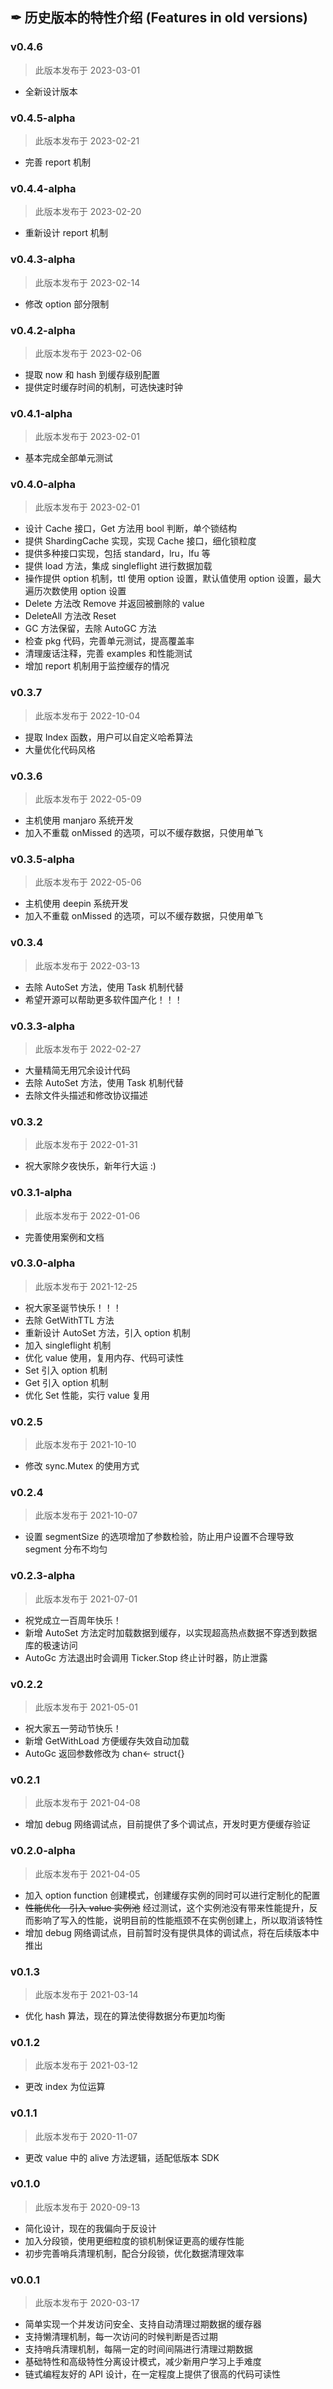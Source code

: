 ## ✒ 历史版本的特性介绍 (Features in old versions)

### v0.4.6

> 此版本发布于 2023-03-01

* 全新设计版本

### v0.4.5-alpha

> 此版本发布于 2023-02-21

* 完善 report 机制

### v0.4.4-alpha

> 此版本发布于 2023-02-20

* 重新设计 report 机制

### v0.4.3-alpha

> 此版本发布于 2023-02-14

* 修改 option 部分限制

### v0.4.2-alpha

> 此版本发布于 2023-02-06

* 提取 now 和 hash 到缓存级别配置
* 提供定时缓存时间的机制，可选快速时钟

### v0.4.1-alpha

> 此版本发布于 2023-02-01

* 基本完成全部单元测试

### v0.4.0-alpha

> 此版本发布于 2023-02-01

* 设计 Cache 接口，Get 方法用 bool 判断，单个锁结构
* 提供 ShardingCache 实现，实现 Cache 接口，细化锁粒度
* 提供多种接口实现，包括 standard，lru，lfu 等
* 提供 load 方法，集成 singleflight 进行数据加载
* 操作提供 option 机制，ttl 使用 option 设置，默认值使用 option 设置，最大遍历次数使用 option 设置
* Delete 方法改 Remove 并返回被删除的 value
* DeleteAll 方法改 Reset
* GC 方法保留，去除 AutoGC 方法
* 检查 pkg 代码，完善单元测试，提高覆盖率
* 清理废话注释，完善 examples 和性能测试
* 增加 report 机制用于监控缓存的情况

### v0.3.7

> 此版本发布于 2022-10-04

* 提取 Index 函数，用户可以自定义哈希算法
* 大量优化代码风格

### v0.3.6

> 此版本发布于 2022-05-09

* 主机使用 manjaro 系统开发
* 加入不重载 onMissed 的选项，可以不缓存数据，只使用单飞

### v0.3.5-alpha

> 此版本发布于 2022-05-06

* 主机使用 deepin 系统开发
* 加入不重载 onMissed 的选项，可以不缓存数据，只使用单飞

### v0.3.4

> 此版本发布于 2022-03-13

* 去除 AutoSet 方法，使用 Task 机制代替
* 希望开源可以帮助更多软件国产化！！！

### v0.3.3-alpha

> 此版本发布于 2022-02-27

* 大量精简无用冗余设计代码
* 去除 AutoSet 方法，使用 Task 机制代替
* 去除文件头描述和修改协议描述

### v0.3.2

> 此版本发布于 2022-01-31

* 祝大家除夕夜快乐，新年行大运 :)

### v0.3.1-alpha

> 此版本发布于 2022-01-06

* 完善使用案例和文档

### v0.3.0-alpha

> 此版本发布于 2021-12-25

* 祝大家圣诞节快乐！！！
* 去除 GetWithTTL 方法
* 重新设计 AutoSet 方法，引入 option 机制
* 加入 singleflight 机制
* 优化 value 使用，复用内存、代码可读性
* Set 引入 option 机制
* Get 引入 option 机制
* 优化 Set 性能，实行 value 复用

### v0.2.5

> 此版本发布于 2021-10-10

* 修改 sync.Mutex 的使用方式

### v0.2.4

> 此版本发布于 2021-10-07

* 设置 segmentSize 的选项增加了参数检验，防止用户设置不合理导致 segment 分布不均匀

### v0.2.3-alpha

> 此版本发布于 2021-07-01

* 祝党成立一百周年快乐！
* 新增 AutoSet 方法定时加载数据到缓存，以实现超高热点数据不穿透到数据库的极速访问
* AutoGc 方法退出时会调用 Ticker.Stop 终止计时器，防止泄露

### v0.2.2

> 此版本发布于 2021-05-01

* 祝大家五一劳动节快乐！
* 新增 GetWithLoad 方便缓存失效自动加载
* AutoGc 返回参数修改为 chan<- struct{}

### v0.2.1

> 此版本发布于 2021-04-08

* 增加 debug 网络调试点，目前提供了多个调试点，开发时更方便缓存验证

### v0.2.0-alpha

> 此版本发布于 2021-04-05

* 加入 option function 创建模式，创建缓存实例的同时可以进行定制化的配置
* ~~性能优化 - 引入 value 实例池~~
  经过测试，这个实例池没有带来性能提升，反而影响了写入的性能，说明目前的性能瓶颈不在实例创建上，所以取消该特性
* 增加 debug 网络调试点，目前暂时没有提供具体的调试点，将在后续版本中推出

### v0.1.3

> 此版本发布于 2021-03-14

* 优化 hash 算法，现在的算法使得数据分布更加均衡

### v0.1.2

> 此版本发布于 2021-03-12

* 更改 index 为位运算

### v0.1.1

> 此版本发布于 2020-11-07

* 更改 value 中的 alive 方法逻辑，适配低版本 SDK

### v0.1.0

> 此版本发布于 2020-09-13

* 简化设计，现在的我偏向于反设计
* 加入分段锁，使用更细粒度的锁机制保证更高的缓存性能
* 初步完善哨兵清理机制，配合分段锁，优化数据清理效率

### v0.0.1

> 此版本发布于 2020-03-17

* 简单实现一个并发访问安全、支持自动清理过期数据的缓存器
* 支持懒清理机制，每一次访问的时候判断是否过期
* 支持哨兵清理机制，每隔一定的时间间隔进行清理过期数据
* 基础特性和高级特性分离设计模式，减少新用户学习上手难度
* 链式编程友好的 API 设计，在一定程度上提供了很高的代码可读性